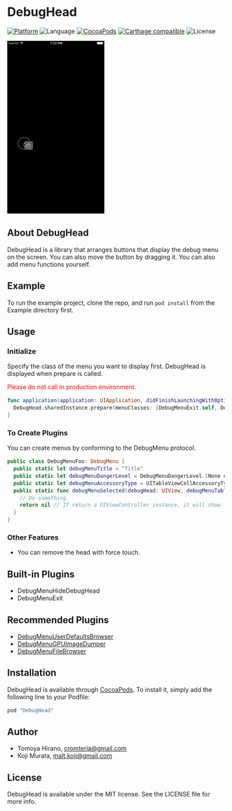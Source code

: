 # DebugHead

[![Platform](https://img.shields.io/cocoapods/p/DebugHead.svg?style=flat)](http://cocoapods.org/pods/DebugHead)
![Language](https://img.shields.io/badge/language-Swift%204.2.1-orange.svg)
[![CocoaPods](https://img.shields.io/cocoapods/v/DebugHead.svg?style=flat)](http://cocoapods.org/pods/DebugHead)
[![Carthage compatible](https://img.shields.io/badge/Carthage-compatible-4BC51D.svg?style=flat)](https://github.com/Carthage/Carthage)
![License](https://img.shields.io/github/license/malt03/DebugHead.svg?style=flat)

![Screenshot](https://raw.githubusercontent.com/malt03/DebugHead/master/Screenshot.gif)

## About DebugHead

DebugHead is a library that arranges buttons that display the debug menu on the screen.
You can also move the button by dragging it.
You can also add menu functions yourself.

## Example

To run the example project, clone the repo, and run `pod install` from the Example directory first.

## Usage

### Initialize

Specify the class of the menu you want to display first.
DebugHead is displayed when prepare is called.
<p style='color:red'>Please do not call in production environment.</p>

```swift
func application(application: UIApplication, didFinishLaunchingWithOptions launchOptions: [NSObject: AnyObject]?) -> Bool {
  DebugHead.sharedInstance.prepare(menuClasses: [DebugMenuExit.self, DebugMenuHideDebugHead.self/*, and your plugins */])
}
```

### To Create Plugins

You can create menus by conforming to the DebugMenu protocol.

```swift
public class DebugMenuFoo: DebugMenu {
  public static let debugMenuTitle = "Title"
  public static let debugMenuDangerLevel = DebugMenuDangerLevel.[None or Low or High or Extreme]
  public static let debugMenuAccessoryType = UITableViewCellAccessoryType.None
  public static func debugMenuSelected(debugHead: UIView, debugMenuTableViewController: UITableViewController) -> UIViewController? {
    // Do something
    return nil // If return a UIViewController instance, it will show.
  }
}
```

### Other Features
- You can remove the head with force touch.

## Built-in Plugins
- DebugMenuHideDebugHead
- DebugMenuExit

## Recommended Plugins
- [DebugMenuUserDefaultsBrowser](https://cocoapods.org/pods/DebugMenuUserDefaultsBrowser)
- [DebugMenuGPUImageDumper](https://cocoapods.org/pods/DebugMenuGPUImageDumper)
- [DebugMenuFileBrowser](http://cocoapods.org/pods/DebugMenuFileBrowser)

## Installation

DebugHead is available through [CocoaPods](http://cocoapods.org). To install
it, simply add the following line to your Podfile:

```ruby
pod "DebugHead"
```

## Author

- Tomoya Hirano, cromteria@gmail.com
- Koji Murata, malt.koji@gmail.com

## License

DebugHead is available under the MIT license. See the LICENSE file for more info.
